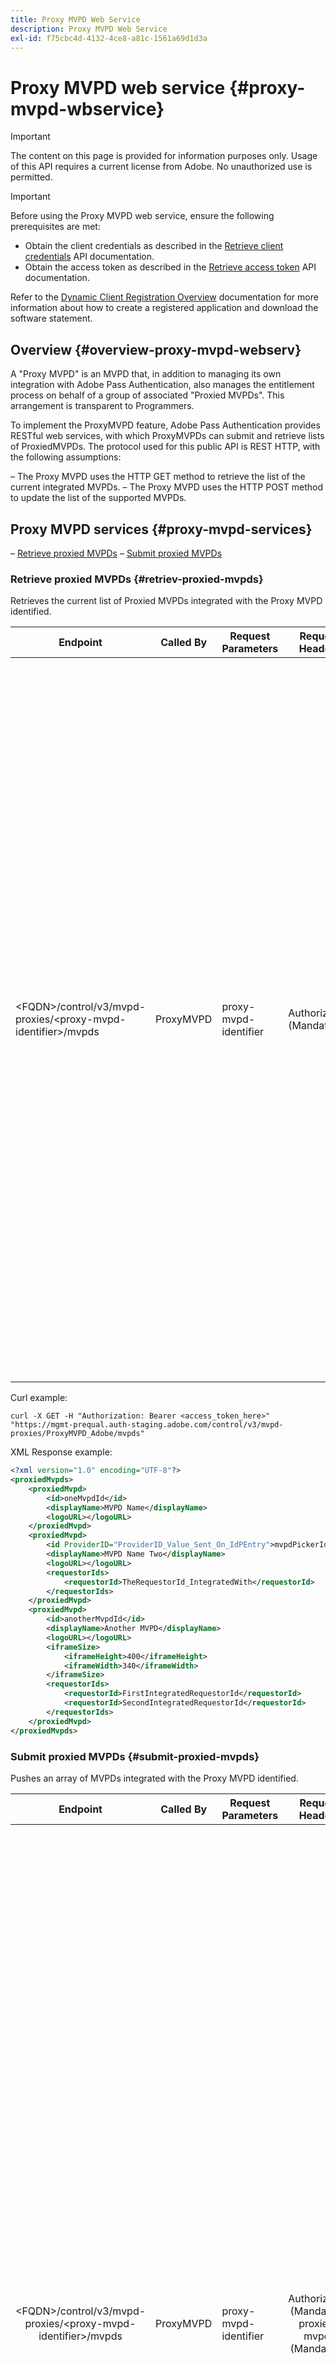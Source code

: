 ```yaml
---
title: Proxy MVPD Web Service
description: Proxy MVPD Web Service
exl-id: f75cbc4d-4132-4ce8-a81c-1561a69d1d3a
---
```


# Proxy MVPD web service {#proxy-mvpd-wbservice}

>[!IMPORTANT]
>
> The content on this page is provided for information purposes only. Usage of this API requires a current license from Adobe. No unauthorized use is permitted.

>[!IMPORTANT]
>
> Before using the Proxy MVPD web service, ensure the following prerequisites are met:
>
> * Obtain the client credentials as described in the [Retrieve client credentials](./dcr-api/apis/dynamic-client-registration-apis-retrieve-client-credentials.md) API documentation.
> * Obtain the access token as described in the [Retrieve access token](./dcr-api/apis/dynamic-client-registration-apis-retrieve-access-token.md) API documentation.
>
> Refer to the [Dynamic Client Registration Overview](./dcr-api/dynamic-client-registration-overview.md) documentation for more information about how to create a registered application and download the software statement.

## Overview {#overview-proxy-mvpd-webserv}

A "Proxy MVPD" is an MVPD that, in addition to managing its own integration with Adobe Pass Authentication, also manages the entitlement process on behalf of a group of associated "Proxied MVPDs". This arrangement is transparent to Programmers. 

To implement the ProxyMVPD feature, Adobe Pass Authentication provides RESTful web services, with which ProxyMVPDs can submit and retrieve lists of ProxiedMVPDs. The protocol used for this public API is REST HTTP, with the following assumptions:

– The Proxy MVPD uses the HTTP GET method to retrieve the list of the current integrated MVPDs.
– The Proxy MVPD uses the HTTP POST method to update the list of the supported MVPDs.

## Proxy MVPD services {#proxy-mvpd-services}

– [Retrieve proxied MVPDs](#retriev-proxied-mvpds)
– [Submit proxied MVPDs](#submit-proxied-mvpds)

### Retrieve proxied MVPDs {#retriev-proxied-mvpds}

Retrieves the current list of Proxied MVPDs integrated with the Proxy MVPD identified.

| Endpoint                                                                 | Called By | Request Parameters    | Request Headers           | HTTP Method | HTTP  Response                                                                                                                                                                                                                                                                                                                                                                                                                                                                                                                                                                                                                                                                                                                                                                                                                                            |
|--------------------------------------------------------------------------|-----------|-----------------------|---------------------------|-------------|-----------------------------------------------------------------------------------------------------------------------------------------------------------------------------------------------------------------------------------------------------------------------------------------------------------------------------------------------------------------------------------------------------------------------------------------------------------------------------------------------------------------------------------------------------------------------------------------------------------------------------------------------------------------------------------------------------------------------------------------------------------------------------------------------------------------------------------------------------------|
| &lt;FQDN&gt;/control/v3/mvpd-proxies/&lt;proxy-mvpd-identifier&gt;/mvpds | ProxyMVPD | proxy-mvpd-identifier | Authorization (Mandatory) | GET         | <ul><li> 200 (ok) - The request was successfully processed, and the response contains a list of ProxiedMVPDs in XML format</li><li>401 (unauthorized) - Indicates one of the following:<ul><li>The client MUST request a new access_token</li><li>The request originates from an IP address that is not present in the allowed list</li><li>The token is not valid</li></ul></li><li>403 (forbidden) - Indicates either that the operation is not supported for the provided parameters, or the proxy MVPD is not set as a proxy or is missing</li><li>405 (method not allowed) - An HTTP method other than GET or POST was used. Either the HTTP method is unsupported generally, or is unsupported for this specific endpoint.</li><li>500  (internal server error) – An error has been raised on the server side during the request process.</li></ul> |

Curl example:

`curl -X GET -H "Authorization: Bearer <access_token_here>" "https://mgmt-prequal.auth-staging.adobe.com/control/v3/mvpd-proxies/ProxyMVPD_Adobe/mvpds"`
 

XML Response example:

```xml
<?xml version="1.0" encoding="UTF-8"?>
<proxiedMvpds>
    <proxiedMvpd>
        <id>oneMvpdId</id>
        <displayName>MVPD Name</displayName>
        <logoURL></logoURL>
    </proxiedMvpd>
    <proxiedMvpd>
        <id ProviderID="ProviderID_Value_Sent_On_IdPEntry">mvpdPickerId</id>
        <displayName>MVPD Name Two</displayName>
        <logoURL></logoURL>
        <requestorIds>
            <requestorId>TheRequestorId_IntegratedWith</requestorId>
        </requestorIds>
    </proxiedMvpd>
    <proxiedMvpd>
        <id>anotherMvpdId</id>
        <displayName>Another MVPD</displayName>
        <logoURL></logoURL>
        <iframeSize>
            <iframeHeight>400</iframeHeight>
            <iframeWidth>340</iframeWidth>
        </iframeSize>
        <requestorIds>
            <requestorId>FirstIntegratedRequestorId</requestorId>
            <requestorId>SecondIntegratedRequestorId</requestorId>
        </requestorIds>
    </proxiedMvpd>
</proxiedMvpds>
```

### Submit proxied MVPDs {#submit-proxied-mvpds}

Pushes an array of MVPDs integrated with the Proxy MVPD identified.

|                                 Endpoint                                 | Called By | Request Parameters    |                   Request Headers                   | HTTP Method |                                                                                                                                                                                                                                                                                                                                                                                                                                                                                                                                                  HTTP Response                                                                                                                                                                                                                                                                                                                                                                                                                                                                                                                                                  |
|:------------------------------------------------------------------------:|:---------:|-----------------------|:---------------------------------------------------:|:-----------:|:---------------------------------------------------------------------------------------------------------------------------------------------------------------------------------------------------------------------------------------------------------------------------------------------------------------------------------------------------------------------------------------------------------------------------------------------------------------------------------------------------------------------------------------------------------------------------------------------------------------------------------------------------------------------------------------------------------------------------------------------------------------------------------------------------------------------------------------------------------------------------------------------------------------------------------------------------------------------------------------------------------------------------------------------------------------------------------------------------------------:|
| &lt;FQDN&gt;/control/v3/mvpd-proxies/&lt;proxy-mvpd-identifier&gt;/mvpds | ProxyMVPD | proxy-mvpd-identifier | Authorization (Mandatory) proxied-mvpds (Mandatory) |    POST     | <ul><li>201 (created) - The push was successfully processed</li><li>400 (bad request) - The server doesn't know how to process the request:<ul><li>Incoming XML does not adhere to schema published in this specification</li><li>The proxied mvpds do not have unique ids</li><li>The pushed requestorIds do not exist Other Servlet container reason for 400 response code</li></ul><li>401 (unauthorized) - Indicates one of the following:<ul><li>The client MUST request a new access_token</li><li>The request originates from an IP address that is not present in the allowed list</li><li>The token is not valid</li></ul></li><li>403 (forbidden) - Indicates either that the operation is not supported for the provided parameters, or the proxy MVPD is not set as a proxy or is missing</li><li>405 (method not allowed) - An HTTP method other than GET or POST was used. Either the HTTP method is unsupported generally, or is unsupported for this specific endpoint.</li><li>500 (internal server error) – An error has been raised on the server side during the request process.</li></ul> |

Curl example:

`curl -X POST -H "Authorization: Bearer <access_token_here>" "https://mgmt-prequal.auth.adobe.com/control/v3/mvpd-proxies/ProxyMVPD_Adobe/mvpds" -d "proxied-mvpds=%3CproxiedMvpds%3E%3CproxiedMvpd%3E%3CdisplayName%3EFirst%20MVPD%20Name%3C%2FdisplayName%3E%3Cid%3EfirstMVPDId%3C%2Fid%3E%3ClogoURL%3E%3C%2FlogoURL%3E%3C%2FproxiedMvpd%3E%3CproxiedMvpd%3E%3Cid%20ProviderID%3D%22ProviderID_Value_Sent_On_IdPEntry%22%3EmvpdPickerId%3C%2Fid%3E%3CdisplayName%3EMVPD%20Name%20Two%3C%2FdisplayName%3E%3ClogoURL%3E%3C%2FlogoURL%3E%3CrequestorIds%3E%3CrequestorId%3ETHE_REQUESTOR_ID%3C%2FrequestorId%3E%3C%2FrequestorIds%3E%3C%2FproxiedMvpd%3E%3C%2FproxiedMvpds%3E"`

 

XML example:

```xml
<?xml version="1.0" encoding="UTF-8"?>
<proxiedMvpds>
    <proxiedMvpd>
        <id>oneMvpdId</id>
        <displayName>MVPD Name</displayName>
        <logoURL></logoURL>
    </proxiedMvpd>
    <proxiedMvpd>
        <id ProviderID="ProviderID_Value_Sent_On_IdPEntry">mvpdPickerId</id>
        <displayName>MVPD Name Two</displayName>
        <logoURL></logoURL>
        <requestorIds>
            <requestorId>TheRequestorId_IntegratedWith</requestorId>
        </requestorIds>
    </proxiedMvpd>
    <proxiedMvpd>
        <id>anotherMvpdId</id>
        <displayName>Another MVPD</displayName>
        <logoURL></logoURL>
        <iframeSize>
            <iframeHeight>400</iframeHeight>
            <iframeWidth>340</iframeWidth>
        </iframeSize>
        <requestorIds>
            <requestorId>FirstIntegratedRequestorId</requestorId>
            <requestorId>SecondIntegratedRequestorId</requestorId>
        </requestorIds>
    </proxiedMvpd>
</proxiedMvpds>
```
 

### Posting Frequency {#posting-frequency}

Adobe Pass Authentication recommends that ProxyMVPDs should push their list of ProxiedMVPDs only when there is a change from the previous push. 

### Deleting Proxied MVPDs {#delete-proxied-freqency}

If the ProxyMVPD pushes an XML record with an empty ProxiedMVPDs list, that empty list will be stored in our system just like any list, thus effectively deleting the previous list.

 

## XSD Format {#xsd-format}

Adobe has defined the following accepted format for posting/retrieving proxied MVPDs from/to our public web service:

```xml
<?xml version="1.0" encoding="UTF-8"?>
<xs:schema xmlns:xs="http://www.w3.org/2001/XMLSchema"
           xmlns:pxm="http://tve.adobe.com/data/proxiedmvpd"
           targetNamespace="http://tve.adobe.com/data/proxiedmvpd"
           elementFormDefault="qualified"
           version="1.0">
    <xs:complexType name="iframeSize">
        <xs:all>
            <xs:element name="iframeHeight" type="xs:int" minOccurs="1" maxOccurs="1" nillable="false"/>
            <xs:element name="iframeWidth" type="xs:int" minOccurs="1" maxOccurs="1" nillable="false"/>
        </xs:all>
    </xs:complexType>
    <xs:complexType name="requestorIds">
        <xs:annotation>
            <xs:documentation>List of requestors/programmers integrated with the proxied MVPD</xs:documentation>
        </xs:annotation>
        <xs:sequence>
            <xs:element name="requestorId" type="xs:string" minOccurs="1" maxOccurs="unbounded" nillable="false">
                <xs:annotation>
                    <xs:documentation>The requestor/programmer identifier recognized by Adobe</xs:documentation>
                </xs:annotation>
            </xs:element>
        </xs:sequence>
    </xs:complexType>
    <xs:complexType name="proxiedMvpd">
        <xs:all>
            <xs:element name="id" minOccurs="1" maxOccurs="1" nillable="false">
                <xs:annotation>
                    <xs:documentation>The id must conform to the regular expression: ([a-zA-Z0-9]+((\-)|[_])*)</xs:documentation>
                </xs:annotation>
                <xs:complexType>
                    <xs:simpleContent>
                        <xs:extension base="xs:string">
                            <xs:attribute name="ProviderID">
                                <xs:simpleType>
                                    <xs:restriction base="xs:string">
                                        <xs:minLength value="1"/>
                                        <xs:maxLength value="128"/>
                                    </xs:restriction>
                                </xs:simpleType>
                            </xs:attribute>
                        </xs:extension>
                    </xs:simpleContent>
                </xs:complexType>
            </xs:element>
            <xs:element name="displayName" type="xs:string" minOccurs="1" maxOccurs="1" nillable="false"/>
            <xs:element name="logoURL" type="xs:anyURI" minOccurs="1" maxOccurs="1" nillable="false"/>
            <xs:element name="iframeSize" type="pxm:iframeSize" minOccurs="0" maxOccurs="1"/>
            <xs:element name="requestorIds" type="pxm:requestorIds" minOccurs="0" maxOccurs="1"/>
        </xs:all>
    </xs:complexType>
    <xs:element name="proxiedMvpds">
        <xs:annotation>
            <xs:documentation>List of Proxied MVPD</xs:documentation>
        </xs:annotation>
        <xs:complexType>
            <xs:sequence>
                <xs:element name="proxiedMvpd" type="pxm:proxiedMvpd" minOccurs="0" maxOccurs="unbounded"/>
            </xs:sequence>
        </xs:complexType>
    </xs:element>
</xs:schema>
```

**Notes on elements:**

–   `id` (mandatory) - The Proxied MVPD ID must be a string relevant to the name of the MVPD, using any of the following characters (as it will be exposed to Programmers for tracking purposes):
    –   Any alphanumeric characters, underscore ("_"), and hyphen ("-"). 
    –   The idID must conform to the following regular expression:
        `(a-zA-Z0-9((-)|_)*)`

        Thus it must have at least one character, start with a letter, and continue with any letter, digit, dash, or underscore.

–   `iframeSize` (optional) - The iframeSize element is optional and defines the size of the iFrame if the MVPD authentication page is supposed to be in an iFrame. Otherwise, if the iframeSize element is not present, the authentication will happen in a full browser redirect page.
–   `requestorIds` (optional) - The requestorIds values will be provided by Adobe. A requirement is that a proxied MVPD should be integrated with at least one requestorId. If the "requestorIds" tag is not present on the proxied MVPD element, then that proxied MVPD will be integrated with all available requestors integrated under the Proxy MVPD.
–   `ProviderID` (optional) - When the ProviderID attribute is present on the id element, the value of ProviderID will be sent on the SAML authentication request to the Proxy MVPD as the Proxied MVPD / SubMVPD ID (instead of the id value). In this case, the value of id will be used only in the MVPD picker presented on the Programmer page, and internally by Adobe Pass Authentication. The length of the ProviderID attribute must be between 1 and 128 characters.
 
## Security {#security}

For a request to be considered valid, it must respect the following rules:

– The request header must contain the security Oauth2 access token obtained as described in the [Retrieve access token](./dcr-api/apis/dynamic-client-registration-apis-retrieve-access-token.md) API documentation.
– The request must come from a specific IP address that is has been allowed.
– The request must be sent over the SSL protocol. 

Any parameters present in the request header that are not listed above will be ignored. 

Curl example:

`curl -X GET -H "Authorization: Bearer <access_token_here>" "https://mgmt-prequal.auth-staging.adobe.com/control/v3/proxiedMvpds"`

## Proxy MVPD Web Service Endpoints for the Adobe Pass Authentication Environments {#proxy-mvpd-wevserv-endpoints}

– **Production URL:** https://mgmt.auth.adobe.com/control/v3/proxiedMvpds
– **Staging URL:** https://mgmt.auth-staging.adobe.com/control/v3/proxiedMvpds
– **PreQual-Production URL:** https://mgmt-prequal.auth.adobe.com/control/v3/proxiedMvpds
– **PreQual-Staging URL:** https://mgmt-prequal.auth-staging.adobe.com/control/v3/proxiedMvpds

<!--
>[!RELATEDINFORMATION]
>* [Proxy MVPD SAML integration](/help/authentication/proxy-mvpd-saml-int.md)
>* [User metadata exchange](/help/authentication/mvpd-user-metadata-exchng.md)
>* [Technical paper](/help/authentication/technical-paper.md)
>* [Adobe Pass Authentication glossary](/help/authentication/glossary.md)
-->
